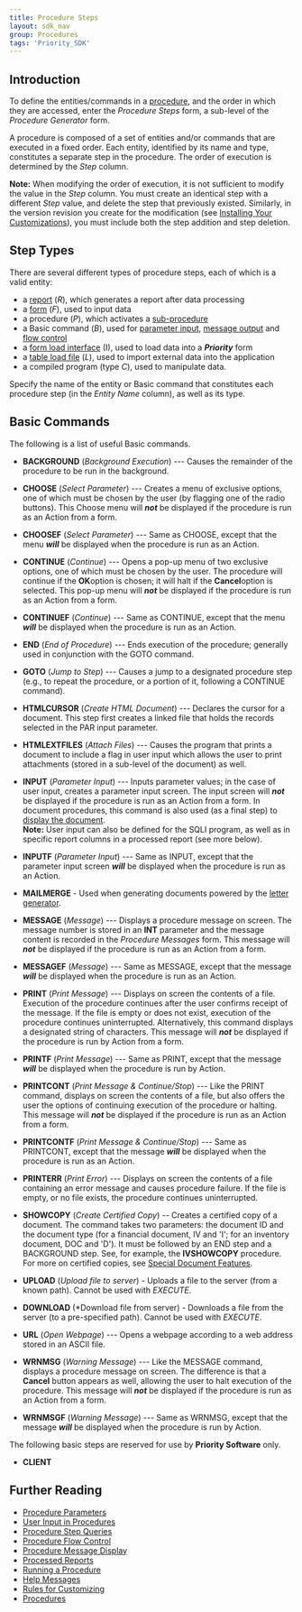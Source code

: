 ```yaml
---
title: Procedure Steps
layout: sdk_nav
group: Procedures
tags: 'Priority_SDK'
---
```


## Introduction
To define the entities/commands in a [procedure](Procedures),
and the order in which they are accessed, enter the *Procedure
Steps* form, a sub-level of the *Procedure Generator* form.

A procedure is composed of a set of entities and/or commands that are executed in a fixed order. Each entity, identified by its name and type, constitutes a separate step in the procedure. The order of execution is determined by the *Step* column.

**Note:** When modifying the order of execution, it is not sufficient to modify the value in the *Step* column. You must create an identical step with a different *Step* value, and delete the step that previously existed. Similarly, in the version revision you create for the modification (see [Installing Your Customizations](Installing-Your-Customizations)), you must
include both the step addition and step deletion.

## Step Types 

There are several different types of procedure steps, each of which is a valid entity:

-   a [report](Reports ) (*R*), which generates a report after
data processing
-   a [form](Forms ) (*F*), used to input data
-   a procedure (*P*), which activates a [sub-procedure](Run-Procedure#Running-a-Sub-Procedure)
-   a Basic command (*B*), used for [parameter input](Procedure-Input), [message output](Procedure-Messages) and [flow control](Procedure-Flow-Control)
-   a [form load interface](Interfaces) (I), used to load
data into a ***Priority*** form
-   a [table load file](Interfaces) (*L*), used to import
external data into the application
-   a compiled program (type *C*), used to manipulate data.

Specify the name of the entity or Basic command that constitutes each procedure step (in the *Entity Name* column), as well as its type.

## Basic Commands 

The following is a list of useful Basic commands.

-   **BACKGROUND** (*Background Execution*) --- Causes the remainder of the procedure to be run in the background.
-   **CHOOSE** (*Select Parameter*) --- Creates a menu of exclusive
options, one of which must be chosen by the user (by flagging one of the radio buttons). This Choose menu will ***not*** be displayed if the procedure is run as an Action from a form.
-   **CHOOSEF** (*Select Parameter*) --- Same as CHOOSE, except that the menu ***will*** be displayed when the procedure is run as an Action.
-   **CONTINUE** (*Continue*) --- Opens a pop-up menu of two exclusive options, one of which must be chosen by the user. The procedure will continue if the **OK**option is chosen; it will halt if the **Cancel**option is selected. This pop-up menu will ***not*** be displayed if the procedure is run as an Action from a form.
-   **CONTINUEF** (*Continue*) --- Same as CONTINUE, except that the
menu ***will*** be displayed when the procedure is run as an Action.
-   **END** (*End of Procedure*) --- Ends execution of the procedure; generally used in conjunction with the GOTO command.
-   **GOTO** (*Jump to Step*) --- Causes a jump to a designated
procedure step (e.g., to repeat the procedure, or a portion of it, following a CONTINUE command).
-   **HTMLCURSOR** (*Create HTML Document*) --- Declares the cursor for a document. This step first creates a linked file that holds the records selected in the PAR input parameter.
-   **HTMLEXTFILES** (*Attach Files*) --- Causes the program that prints a document to include a flag in user input which allows the user to print attachments (stored in a sub-level of the document) as well.
-   **INPUT** (*Parameter Input*) --- Inputs parameter values; in the case of user input, creates a parameter input screen. The input screen will ***not*** be displayed if the procedure is run as an Action from a form. In document procedures, this command is also used (as a final step) to [display the document](Documents#Displaying-the-Document).\
    **Note:** User input can also be defined for the SQLI program, as well as in specific report columns in a processed report (see more below).

-   **INPUTF** (*Parameter Input*) --- Same as INPUT, except that the parameter input screen ***will*** be displayed when the procedure is run as an Action.
- **MAILMERGE** - Used when generating documents powered by the [letter generator](Letter-Generator).
-   **MESSAGE** (*Message*) --- Displays a procedure message on screen. The message number is stored in an **INT** parameter and the message content is recorded in the *Procedure Messages* form. This message will ***not*** be displayed if the procedure is run as an Action from a form.
-   **MESSAGEF** (*Message*) --- Same as MESSAGE, except that the
message ***will*** be displayed when the procedure is run as an Action.
-   **PRINT** (*Print Message*) --- Displays on screen the contents of a file. Execution of the procedure continues after the user confirms receipt of the message. If the file is empty or does not exist, execution of the procedure continues uninterrupted. Alternatively, this command displays a designated string of characters. This message will ***not*** be displayed if the procedure is run by Action from a form.
-   **PRINTF** (*Print Message*) --- Same as PRINT, except that the message ***will*** be displayed when the procedure is run by Action.
-   **PRINTCONT** (*Print Message & Continue/Stop*) --- Like the PRINT command, displays on screen the contents of a file, but also offers the user the options of continuing execution of the procedure or halting. This message will ***not*** be displayed if the procedure is run as an Action from a form.
-   **PRINTCONTF** (*Print Message & Continue/Stop*) --- Same as PRINTCONT, except that the message ***will*** be displayed when the procedure is run as an Action.
-   **PRINTERR** (*Print Error*) --- Displays on screen the contents of a file containing an error message and causes procedure failure. If the file is empty, or no file exists, the procedure continues uninterrupted.
-   **SHOWCOPY** (*Create Certified Copy*) -- Creates a certified copy of a document. The command takes two parameters: the document ID and the document type (for a financial document, IV and \'I\'; for an inventory document, DOC and \'D\'). It must be followed by an END step and a BACKGROUND step. See, for example, the **IVSHOWCOPY** procedure. For more on certified copies, see [Special Document Features](Special-Document-Features).
-   **UPLOAD** (*Upload file to server*) - Uploads a file to the server (from a known path). Cannot be used with *EXECUTE*.
-   **DOWNLOAD** (*Download file from server) - Downloads a file from the server (to a pre-specified path). Cannot be used with *EXECUTE*.
-   **URL** (*Open Webpage*) --- Opens a webpage according to a web
address stored in an ASCII file.
-   **WRNMSG** (*Warning Message*) --- Like the MESSAGE command,
displays a procedure message on screen. The difference is that a
    **Cancel** button appears as well, allowing the user to halt
execution of the procedure. This message will ***not*** be displayed
if the procedure is run as an Action from a form.
-   **WRNMSGF** (*Warning Message*) --- Same as WRNMSG, except that the message ***will*** be displayed when the procedure is run by Action.


The following basic steps are reserved for use by **Priority Software** only.

- **CLIENT**



## Further Reading 

-   [Procedure Parameters](Procedure-Parameters )
-   [User Input in Procedures](Procedure-Input )
-   [Procedure Step Queries](Procedure-Step-Queries )
-   [Procedure Flow Control](Procedure-Flow-Control )
-   [Procedure Message Display](Procedure-Messages )
-   [Processed Reports](Processed-Report )
-   [Running a Procedure](Run-Procedure )
-   [Help Messages](Help-Messages )
-   [Rules for Customizing](Customization-Rules )
-   [Procedures](Procedures )
